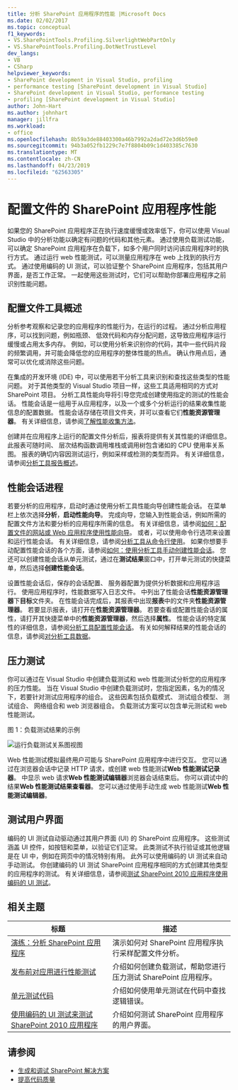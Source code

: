 ```yaml
---
title: 分析 SharePoint 应用程序的性能 |Microsoft Docs
ms.date: 02/02/2017
ms.topic: conceptual
f1_keywords:
- VS.SharePointTools.Profiling.SilverlightWebPartOnly
- VS.SharePointTools.Profiling.DotNetTrustLevel
dev_langs:
- VB
- CSharp
helpviewer_keywords:
- SharePoint development in Visual Studio, profiling
- performance testing [SharePoint development in Visual Studio]
- SharePoint development in Visual Studio, performance testing
- profiling [SharePoint development in Visual Studio]
author: John-Hart
ms.author: johnhart
manager: jillfra
ms.workload:
- office
ms.openlocfilehash: 8b59a3de88403300a46b7992a2dad72e3d6b59e0
ms.sourcegitcommit: 94b3a052fb1229c7e7f8804b09c1d403385c7630
ms.translationtype: MT
ms.contentlocale: zh-CN
ms.lasthandoff: 04/23/2019
ms.locfileid: "62563305"
---
```

# <a name="profile-the-performance-of-sharepoint-applications"></a>配置文件的 SharePoint 应用程序性能

如果您的 SharePoint 应用程序正在执行速度缓慢或效率低下，你可以使用 Visual Studio 中的分析功能以确定有问题的代码和其他元素。 通过使用负载测试功能，可以确定 SharePoint 应用程序在负载下，如多个用户同时访问该应用程序时的执行方式。 通过运行 web 性能测试，可以测量应用程序在 web 上找到的执行方式。 通过使用编码的 UI 测试，可以验证整个 SharePoint 应用程序，包括其用户界面，是否工作正常。 一起使用这些测试时，它们可以帮助你部署应用程序之前识别性能问题。

## <a name="profile-tools-overview"></a>配置文件工具概述

分析参考观察和记录您的应用程序的性能行为，在运行的过程。 通过分析应用程序，可以找到问题，例如瓶颈、 低效代码和内存分配问题，这导致应用程序运行缓慢或占用太多内存。 例如，可以使用分析来识别你的代码，其中一些代码片段的频繁调用，并可能会降低您的应用程序的整体性能的热点。 确认作用点后，通常可以优化或消除这些问题。

在集成的开发环境 (IDE) 中，可以使用若干分析工具来识别和查找这些类型的性能问题。 对于其他类型的 Visual Studio 项目一样，这些工具适用相同的方式对 SharePoint 项目。 分析工具性能向导将引导您完成创建使用指定的测试的性能会话。 性能会话是一组用于从应用程序，以及一个或多个分析运行的结果收集性能信息的配置数据。 性能会话存储在项目文件夹，并可以查看它们**性能资源管理器**。 有关详细信息，请参阅[了解性能收集方法](../profiling/understanding-performance-collection-methods.md)。

创建并在应用程序上运行的配置文件分析后，报表将提供有关其性能的详细信息。 此报表可随时间、 层次结构函数调用堆栈或调用树包含诸如的 CPU 使用率关系图。 报表的确切内容因测试运行，例如采样或检测的类型而异。 有关详细信息，请参阅[分析工具报告概述](http://go.microsoft.com/fwlink/?LinkId=224689)。

## <a name="performance-session-process"></a>性能会话进程

若要分析的应用程序，启动时通过使用分析工具性能向导创建性能会话。 在菜单栏上依次选择**分析**，**启动性能向导**。 完成向导，您输入到性能会话，例如所需的配置文件方法和要分析的应用程序所需的信息。 有关详细信息，请参阅[如何：配置文件的网站或 Web 应用程序使用性能向导](http://go.microsoft.com/fwlink/?LinkId=224692)。 或者，可以使用命令行选项来设置和运行性能会话。 有关详细信息，请参阅[分析工具从命令行使用](http://go.microsoft.com/fwlink/?LinkId=224703)。 如果你想要手动配置性能会话的各个方面，请参阅[如何：使用分析工具手动创建性能会话](http://go.microsoft.com/fwlink/?LinkId=224691)。 您还可以创建性能会话从单元测试，通过在**测试结果**窗口中，打开单元测试的快捷菜单，然后选择**创建性能会话**。

设置性能会话后，保存的会话配置、 服务器配置为提供分析数据和应用程序运行。 使用应用程序时，性能数据写入日志文件。 中列出了性能会话**性能资源管理器**下**目标**文件夹。 在性能会话完成后，其报表中出现**报表**中的文件夹**性能资源管理器**。 若要显示报表，请打开在**性能资源管理器**。 若要查看或配置性能会话的属性，请打开其快捷菜单中的**性能资源管理器**，然后选择**属性**。 性能会话的特定属性的详细信息，请参阅[分析工具配置性能会话](http://go.microsoft.com/fwlink/?LinkId=224694)。 有关如何解释结果的性能会话的信息，请参阅[对分析工具数据](http://go.microsoft.com/fwlink/?LinkId=224704)。

## <a name="stress-test"></a>压力测试

你可以通过在 Visual Studio 中创建负载测试和 web 性能测试分析您的应用程序的压力性能。 当在 Visual Studio 中创建负载测试时，您指定因素，名为的情况下，若要针对测试应用程序的组合。 这些因素包括负载模式、 测试组合模型、 测试组合、 网络组合和 web 浏览器组合。 负载测试方案可以包含单元测试和 web 性能测试。

图 1：负载测试结果的示例

![运行负载测试关系图视图](../sharepoint/media/load-webgraphs.png "运行负载测试关系图视图")

Web 性能测试模拟最终用户可能与 SharePoint 应用程序中进行交互。 您可以通过在浏览器会话中记录 HTTP 请求，或创建 web 性能测试**Web 性能测试记录器**。 中显示 web 请求**Web 性能测试编辑器**浏览器会话结束后。 你可以调试中的结果**Web 性能测试结果查看器**。 您可以通过使用手动生成 web 性能测试**Web 性能测试编辑器**。

## <a name="test-user-interfaces"></a>测试用户界面

编码的 UI 测试自动驱动通过其用户界面 (UI) 的 SharePoint 应用程序。 这些测试涵盖 UI 控件，如按钮和菜单，以验证它们正常。 此类测试不执行验证或其他逻辑是在 UI 中，例如在网页中的情况特别有用。 此外可以使用编码的 UI 测试来自动手动测试。 你创建编码的 UI 测试 SharePoint 应用程序相同的方式创建其他类型的应用程序的测试。 有关详细信息，请参阅[测试 SharePoint 2010 应用程序使用编码的 UI 测试](../test/testing-sharepoint-2010-applications-with-coded-ui-tests.md)。

## <a name="related-topics"></a>相关主题

|标题|描述|
|-----------|-----------------|
|[演练：分析 SharePoint 应用程序](../sharepoint/walkthrough-profiling-a-sharepoint-application.md)|演示如何对 SharePoint 应用程序执行采样配置文件分析。|
|[发布前对应用进行性能测试](/azure/devops/test/load-test/run-performance-tests-app-before-release?view=vsts)|介绍如何创建负载测试，帮助您进行压力测试 SharePoint 应用程序。|
|[单元测试代码](../test/unit-test-your-code.md)|介绍如何使用单元测试在代码中查找逻辑错误。|
|[使用编码的 UI 测试来测试 SharePoint 2010 应用程序](../test/testing-sharepoint-2010-applications-with-coded-ui-tests.md)|介绍如何测试 SharePoint 应用程序的用户界面。|

## <a name="see-also"></a>请参阅

- [生成和调试 SharePoint 解决方案](../sharepoint/building-and-debugging-sharepoint-solutions.md)
- [提高代码质量](../test/improve-code-quality.md)